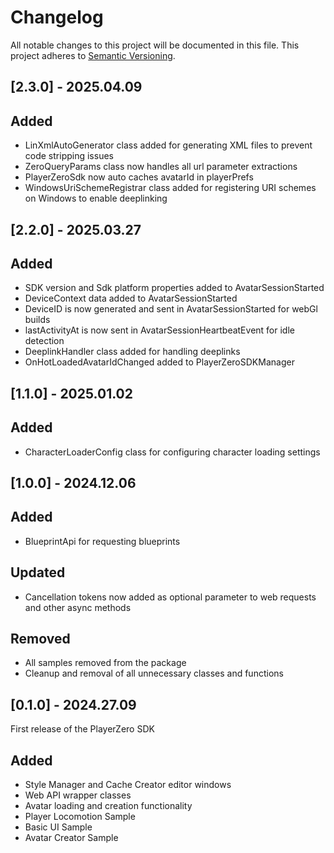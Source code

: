 # Changelog

All notable changes to this project will be documented in this file.
This project adheres to [Semantic Versioning](http://semver.org/).

## [2.3.0] - 2025.04.09

## Added
- LinXmlAutoGenerator class added for generating XML files to prevent code stripping issues
- ZeroQueryParams class now handles all url parameter extractions
- PlayerZeroSdk now auto caches avatarId in playerPrefs
- WindowsUriSchemeRegistrar class added for registering URI schemes on Windows to enable deeplinking

## [2.2.0] - 2025.03.27

## Added
- SDK version and Sdk platform properties added to AvatarSessionStarted
- DeviceContext data added to AvatarSessionStarted
- DeviceID is now generated and sent in AvatarSessionStarted for webGl builds
- lastActivityAt is now sent in AvatarSessionHeartbeatEvent for idle detection
- DeeplinkHandler class added for handling deeplinks
- OnHotLoadedAvatarIdChanged added to PlayerZeroSDKManager 

## [1.1.0] - 2025.01.02

## Added
- CharacterLoaderConfig class for configuring character loading settings

## [1.0.0] - 2024.12.06

## Added
- BlueprintApi for requesting blueprints

## Updated
- Cancellation tokens now added as optional parameter to web requests and other async methods

## Removed
- All samples removed from the package
- Cleanup and removal of all unnecessary classes and functions

## [0.1.0] - 2024.27.09

First release of the PlayerZero SDK

## Added
- Style Manager and Cache Creator editor windows
- Web API wrapper classes
- Avatar loading and creation functionality
- Player Locomotion Sample
- Basic UI Sample
- Avatar Creator Sample

